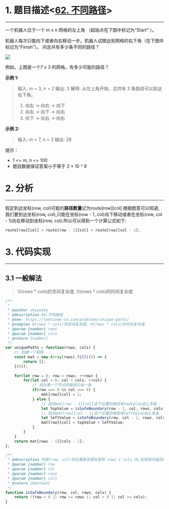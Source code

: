 # 1. 题目描述<[62. 不同路径](https://leetcode-cn.com/problems/unique-paths/)>
------
一个机器人位于一个 m x n 网格的左上角 （起始点在下图中标记为“Start” ）。

机器人每次只能向下或者向右移动一步。机器人试图达到网格的右下角（在下图中标记为“Finish”）。
问总共有多少条不同的路径？

![](https://assets.leetcode-cn.com/aliyun-lc-upload/uploads/2018/10/22/robot_maze.png)

例如，上图是一个7 x 3 的网格。有多少可能的路径？

**示例 1:**
> 输入: m = 3, n = 2
> 输出: 3
> 解释:
> 从左上角开始，总共有 3 条路径可以到达右下角。
> 1. 向右 -> 向右 -> 向下
> 2. 向右 -> 向下 -> 向右
> 3. 向下 -> 向右 -> 向右

**示例 2:**

> 输入: m = 7, n = 3
> 输出: 28

提示：

+ 1 <= m, n <= 100
+ 题目数据保证答案小于等于 2 * 10 ^ 9


# 2. 分析
---
假定到达坐标(row, col)可能的**路径数量**记为route[row][col].根据题意可以知道,我们要到达坐标(row, col),只能在坐标(row - 1, col)向下移动或者在坐标(row, col - 1)向右移动到坐标(row, col).所以可以得到一个计算公式如下:
```javascript
route[row][col] = route[row - 1][col] + route[row][col - 1];
```

# 3. 代码实现
---
## 3.1 一般解法
> O(rows * cols)的空间复杂度, O(rows * cols)的时间复杂度

```javascript
/**
 * 
 * @author skypesky
 * @description 64.不同路径
 * @see: https://leetcode-cn.com/problems/unique-paths/
 * @complex O(rows * cols)的空间复杂度, O(rows * cols)的时间复杂度
 * @param {number} rows 
 * @param {number} cols
 * @return {number}
 */
var uniquePaths = function(rows, cols) {
    // 创建一个矩阵
    const mat = new Array(rows).fill((() => {
        return [];
    })());
        
    for(let row = 0; row < rows; ++row) {
        for(let col = 0; col < cols; ++col) {
            // 到达第一个节点的路径只有一条
            if(row === 0 && col === 0) {
                mat[row][col] = 1;
            } else {
                // 到达mat[row - 1][col]这个位置的路径有topValue这么多条
                let topValue = isSafeBoundary(row - 1, col, rows, cols) ? mat[row - 1][col] : 0;
                // 到达mat[row][col - 1]这个位置的路径有leftValue这么多条
                let leftValue = isSafeBoundary(row, col - 1, rows, cols) ? mat[row][col - 1] : 0;
                mat[row][col] = topValue + leftValue;
            }
        }
    }
    return mat[rows - 1][cols - 1];
};

/**
 * @description 判断(row, col)的位置是否落在矩阵 rows x cols 内,在矩阵内返回true,否则返回false.
 * @param {number} row
 * @param {number} col
 * @param {number} rows
 * @param {number} cols
 * @return {boolean} 
 */
function isSafeBoundary(row, col, rows, cols) {
    return !(row < 0 || row >= rows || col < 0 || col >= cols);
}
```
